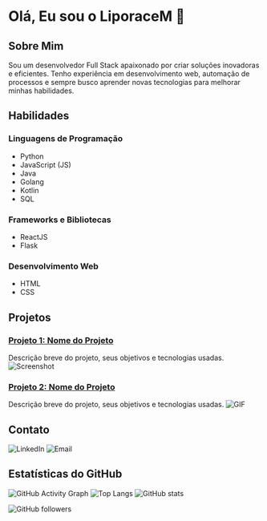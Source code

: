 # Olá, Eu sou o LiporaceM 👋

## Sobre Mim
Sou um desenvolvedor Full Stack apaixonado por criar soluções inovadoras e eficientes. Tenho experiência em desenvolvimento web, automação de processos e sempre busco aprender novas tecnologias para melhorar minhas habilidades.

## Habilidades
### Linguagens de Programação
- Python
- JavaScript (JS)
- Java
- Golang
- Kotlin
- SQL

### Frameworks e Bibliotecas
- ReactJS
- Flask

### Desenvolvimento Web
- HTML
- CSS

## Projetos
### [Projeto 1: Nome do Projeto](https://github.com/LiporaceM/Projeto1)
Descrição breve do projeto, seus objetivos e tecnologias usadas.
![Screenshot](https://link-para-sua-imagem-do-projeto1.png)

### [Projeto 2: Nome do Projeto](https://github.com/LiporaceM/Projeto2)
Descrição breve do projeto, seus objetivos e tecnologias usadas.
![GIF](https://link-para-seu-gif-do-projeto2.gif)

## Contato
![LinkedIn](https://img.shields.io/badge/-LinkedIn-blue?style=flat-square&logo=linkedin&logoColor=white&link=[https://www.linkedin.com/in/seu-perfil/](https://www.linkedin.com/in/matheusliporace/))
![Email](https://img.shields.io/badge/-Email-c14438?style=flat-square&logo=gmail&logoColor=white&link=mailto:matheusliporace@gmail.com)

## Estatísticas do GitHub
![GitHub Activity Graph](https://activity-graph.herokuapp.com/graph?username=LiporaceM&theme=react-dark)
![Top Langs](https://github-readme-stats.vercel.app/api/top-langs/?username=LiporaceM&layout=compact&theme=dark)
![GitHub stats](https://github-readme-stats.vercel.app/api?username=LiporaceM&show_icons=true&theme=dark)

![GitHub followers](https://img.shields.io/github/followers/LiporaceM?style=social)

